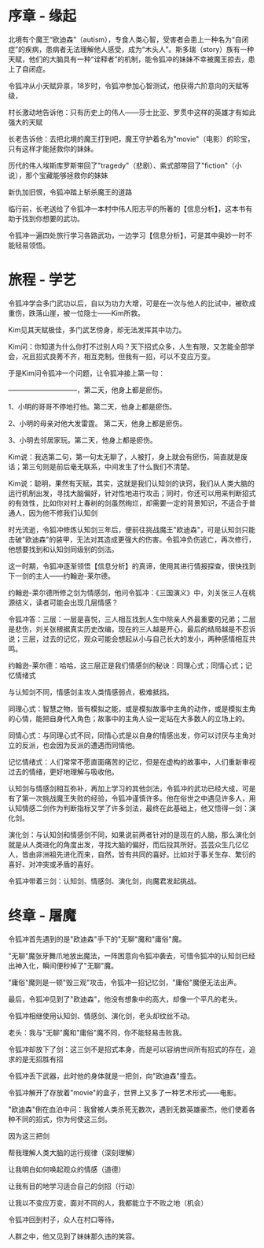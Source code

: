 # 序章 - 缘起







北境有个魔王“欧迪森”（autism），专食人类心智，受害者会患上一种名为“自闭症”的疾病，患病者无法理解他人感受，成为“木头人”。斯多瑞（story）族有一种天赋，他们的大脑具有一种“诠释者”的机制，能令狐冲的妹妹不幸被魔王掠去，患上了自闭症。







令狐冲从小天赋异禀，18岁时，令狐冲参加心智测试，他获得六阶意向的天赋等级，



村长激动地告诉他：只有历史上的伟人——莎士比亚、罗贯中这样的英雄才有如此强大的天赋





长老告诉他：去把北境的魔王打到吧，魔王守护着名为"movie"（电影）的珍宝，只有这样才能拯救你的妹妹。



历代的伟人埃斯库罗斯带回了"tragedy"（悲剧）、紫式部带回了"fiction"（小说），那个宝藏能够拯救你的妹妹





新仇加旧恨，令狐冲踏上斩杀魔王的道路



临行前，长老送给了令狐冲一本村中伟人阳志平的所著的【信息分析】，这本书有助于找到你想要的武功。



令狐冲一遍四处旅行学习各路武功，一边学习【信息分析】，可是其中奥妙一时不能轻易领悟。





# 旅程 - 学艺



令狐冲学会多门武功以后，自以为功力大增，可是在一次与他人的比试中，被砍成重伤，跌落山崖，被一位隐士——Kim所救。



Kim见其天赋极佳，多门武艺傍身，却无法发挥其中功力。



Kim问：你知道为什么你打不过别人吗？天下招式众多，人生有限，又怎能全部学会，况且招式良莠不齐，相互克制。但我有一招，可以不变应万变。









于是Kim问令狐冲一个问题，让令狐冲接上第一句：



——————————，第二天，他身上都是瘀伤。



1、小明的哥哥不停地打他。第二天，他身上都是瘀伤。



2、小明的母亲对他大发雷霆。 第二天，他身上都是瘀伤。



3、小明去邻居家玩。第二天，他身上都是瘀伤。



Kim说：我选第二句，第一句太无聊了，人被打，身上就会有瘀伤，简直就是废话；第三句则是前后毫无联系，中间发生了什么我们不清楚。



Kim说：聪明，果然有天赋，其实，这就是我们认知剑的诀窍，我们从人类大脑的运行机制出发，寻找大脑偏好，针对性地进行攻击；同时，你还可以用来判断招式的有效性，比如你对村上春树的剑虽然绚烂，却需要一定的背景知识，不适合于普通人，因为他不修我们认知剑





时光流逝，令狐冲修炼认知剑三年后，便前往挑战魔王"欧迪森"，可是认知剑只能击破"欧迪森"的装甲，无法对其造成更强大的伤害。令狐冲负伤逃亡，再次修行，他想要找到和认知剑同级别的剑法。



这一时期，令狐冲逐渐领悟【信息分析】的真谛，使用其进行情报探查，很快找到下一剑的主人——约翰逊-莱尔德。





约翰逊-莱尔德所修之剑为情感剑，他问令狐冲：《三国演义》中，刘关张三人在桃源结义，读者可能会出现几层情感？



令狐冲答：三层：一层是喜悦，三人相互找到人生中除亲人外最重要的兄弟；二层是悲伤，刘关张根据真实历史改编，现在的三人越是开心，最后的结局越是不忍诉说；三层，过去的记忆，观众可能会想起从小与自己长大的发小，两种感情相互共鸣。



约翰逊-莱尔德：哈哈，这三层正是我们情感剑的秘诀：同理心式；同情心式；记忆情绪式





与认知剑不同，情感剑主攻人类情感弱点，极难抵挡。



同理心式：智慧之物，皆有模拟之能，或是模拟故事中主角的动作，或是模拟主角的心情，能把自身代入角色；故事中的主角人设一定站在大多数人的立场上的。



同情心式：与同理心式不同，同情心式是以自身的情感出发，你可以讨厌与主角对立的反派，也会因为反派的遭遇而同情他。



记忆情绪式：人们常常不愿直面痛苦的记忆，但是在虚构的故事中，人们重新审视过去的情绪，更好地理解与吸收他。





认知剑与情感剑相互弥补，再加上学习的其他剑法，令狐冲的武功已经大成，可是有了第一次挑战魔王失败的经验，令狐冲谨慎许多。他在俗世之中遇见许多人，用认知情感二剑作为判断指标又学了许多剑法，最终在此基础上，他又悟得一剑：演化剑。





演化剑：与认知剑和情感剑不同，如果说前两者针对的是现在的人脑，那么演化剑就是从人类进化的角度出发，寻找大脑的偏好，而后投其所好。芸芸众生几亿亿人，皆由非洲祖先进化而来，自然，皆有共同的喜好。比如对于事关生存、繁衍的喜好、对冲突或矛盾的喜好。



令狐冲带着三剑：认知剑、情感剑、演化剑，向魔君发起挑战。





# 终章 - 屠魔



令狐冲首先遇到的是"欧迪森"手下的"无聊"魔和"庸俗"魔。



"无聊"魔张牙舞爪地放出魔法，一阵困意向令狐冲袭去，可惜令狐冲的认知剑已经出神入化，瞬间便秒掉了"无聊"魔。



"庸俗"魔则是一顿"毁三观"攻击，令狐冲一招记忆剑，"庸俗"魔便无法出声。





最后，令狐冲见到了"欧迪森"，他没有想象中的高大，却像一个平凡的老头。



令狐冲相继使用认知剑、情感剑、演化剑，老头却纹丝不动。



老头：我与"无聊"魔和"庸俗"魔不同，你不能轻易击败我。



令狐冲却放下了剑：这三剑不是招式本身，而是可以容纳世间所有招式的存在，追求的是无招胜有招



令狐冲丢下武器，此时他的身体就是一把剑，向"欧迪森"撞去。





令狐冲解开了存放着"movie"的盒子，世界上又多了一种艺术形式——电影。



"欧迪森"倒在血泊中问：我曾被人类杀死无数次，遇到无数英雄豪杰，他们使着各种不同的招式，你为何使这三剑。





因为这三把剑



帮我理解人类大脑的运行规律（深刻理解）



让我明白如何唤起观众的情感（道德）



让我有目的地学习适合自己的剑招（行动）



让我以不变应万变，面对不同的人，我都能立于不败之地（机会）





令狐冲回到村子，众人在村口等待。



人群之中，他又见到了妹妹那久违的笑容。